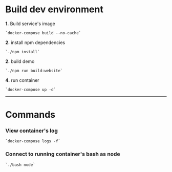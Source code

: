 # **Build dev environment**

**1.** Build service's image
    
    `docker-compose build --no-cache`

**2.** install npm dependencies
    
    `./npm install`

**2.** build demo
    
    `./npm run build:website`

**4.** run container
    
    `docker-compose up -d`

***

# **Commands**

### View container's log
    `docker-compose logs -f`

### Connect to running container's bash as **node**
    `./bash node`